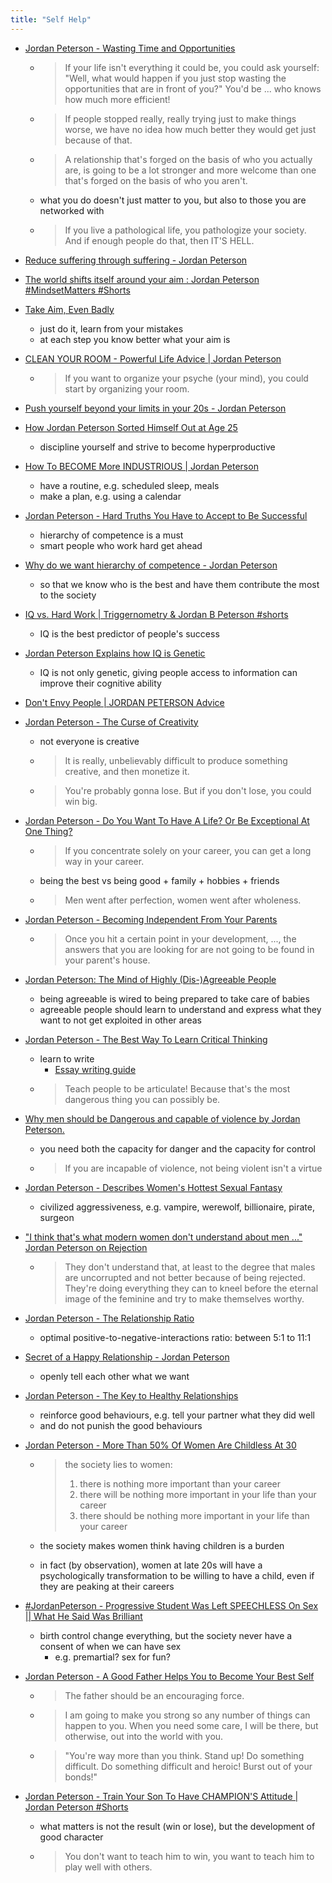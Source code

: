 ```yaml
---
title: "Self Help"
---
```


- [Jordan Peterson - Wasting Time and Opportunities](https://youtu.be/xY48e1oDXSU)
  - > If your life isn't everything it could be, you could ask yourself:
    > "Well, what would happen if you just stop wasting the opportunities that
    > are in front of you?" You'd be ... who knows how much more efficient!
  - > If people stopped really, really trying just to make things worse, we
    > have no idea how much better they would get just because of that.
  - > A relationship that's forged on the basis of who you actually are, is
    > going to be a lot stronger and more welcome than one that's forged on
    > the basis of who you aren't.
  - what you do doesn't just matter to you, but also to those you are networked with
  - > If you live a pathological life, you pathologize your society. And if enough people do that, then IT'S HELL.
- [Reduce suffering through suffering - Jordan Peterson](https://youtu.be/U4ZUb4ZO3fk)
- [The world shifts itself around your aim : Jordan Peterson #MindsetMatters #Shorts](https://youtu.be/Zr1Y9r6N4OY)
- [Take Aim, Even Badly](https://youtu.be/ZwGDnSWmqhM)
  - just do it, learn from your mistakes
  - at each step you know better what your aim is
- [CLEAN YOUR ROOM - Powerful Life Advice | Jordan Peterson](https://youtu.be/Vp9599kwnhM)
  - > If you want to organize your psyche (your mind), you could start by organizing your room.
- [Push yourself beyond your limits in your 20s - Jordan Peterson](https://youtu.be/z58Q0DADRGg)
- [How Jordan Peterson Sorted Himself Out at Age 25](https://youtube.com/watch?v=EwL449AMHMo)
  - discipline yourself and strive to become hyperproductive
- [How To BECOME More INDUSTRIOUS | Jordan Peterson](https://youtu.be/uwTMW5FHk9A)
  - have a routine, e.g. scheduled sleep, meals
  - make a plan, e.g. using a calendar
- [Jordan Peterson - Hard Truths You Have to Accept to Be Successful](https://youtube.com/watch?v=SjRsGDT1x_A)
  - hierarchy of competence is a must
  - smart people who work hard get ahead
- [Why do we want hierarchy of competence - Jordan Peterson](https://youtu.be/MBd1BeoecFQ)
  - so that we know who is the best and have them contribute the most to the society
- [IQ vs. Hard Work | Triggernometry & Jordan B Peterson #shorts](https://youtu.be/7bqd5vieOpE)
  - IQ is the best predictor of people's success
- [Jordan Peterson Explains how IQ is Genetic](https://youtu.be/vVTtN6Pepzk)
  - IQ is not only genetic, giving people access to information can improve their cognitive ability
- [Don't Envy People | JORDAN PETERSON Advice](https://youtu.be/gEcpKyKOOKc)
- [Jordan Peterson - The Curse of Creativity](https://youtube.com/watch?v=ocDli45faiw)
  - not everyone is creative
  - > It is really, unbelievably difficult to produce something creative, and then monetize it.
  - > You're probably gonna lose. But if you don't lose, you could win big.
- [Jordan Peterson - Do You Want To Have A Life? Or Be Exceptional At One Thing?](https://youtube.com/watch?v=cSFSlZwneO4)
  - > If you concentrate solely on your career, you can get a long way in your career.
  - being the best vs being good + family + hobbies + friends
  - > Men went after perfection, women went after wholeness.
- [Jordan Peterson - Becoming Independent From Your Parents](https://youtu.be/kXi9bwI6cY8)
  - > Once you hit a certain point in your development, ..., the answers that
    > you are looking for are not going to be found in your parent's house.
- [Jordan Peterson: The Mind of Highly (Dis-)Agreeable People](https://youtube.com/watch?v=5WXo1aFb8MY)
  - being agreeable is wired to being prepared to take care of babies
  - agreeable people should learn to understand and express what they want to not get exploited in other areas
- [Jordan Peterson - The Best Way To Learn Critical Thinking](https://youtu.be/x0vUsxhMczI)
  - learn to write
    - [Essay writing guide](https://essay.app/guide)
  - > Teach people to be articulate! Because that's the most dangerous thing you can possibly be.
- [Why men should be Dangerous and capable of violence by Jordan Peterson.](https://youtu.be/sFmbiJtIScA)
  - you need both the capacity for danger and the capacity for control
  - > If you are incapable of violence, not being violent isn't a virtue
- [Jordan Peterson - Describes Women's Hottest Sexual Fantasy](https://youtube.com/watch?v=8VznMiVlBwk)
  - civilized aggressiveness, e.g. vampire, werewolf, billionaire, pirate, surgeon
- ["I think that's what modern women don't understand about men ..." Jordan Peterson on Rejection](https://youtube.com/watch?v=MqancWncfHk)
  - > They don't understand that, at least to the degree that males are
    > uncorrupted and not better because of being rejected. They're doing
    > everything they can to kneel before the eternal image of the feminine
    > and try to make themselves worthy.
- [Jordan Peterson - The Relationship Ratio](https://youtu.be/sNxauzPPm3o)
  - optimal positive-to-negative-interactions ratio: between 5:1 to 11:1
- [Secret of a Happy Relationship - Jordan Peterson](https://youtu.be/Rm3ZEB6h9_g)
  - openly tell each other what we want
- [Jordan Peterson - The Key to Healthy Relationships](https://youtu.be/4sGBOMiR0gc)
  - reinforce good behaviours, e.g. tell your partner what they did well
  - and do not punish the good behaviours
- [Jordan Peterson - More Than 50% Of Women Are Childless At 30](https://youtube.com/watch?v=BoqjKqt__tI)

  - > the society lies to women:
    >
    > 1. there is nothing more important than your career
    > 2. there will be nothing more important in your life than your career
    > 3. there should be nothing more important in your life than your career

  - the society makes women think having children is a burden
  - in fact (by observation), women at late 20s will have a psychologically
    transformation to be willing to have a child, even if they are peaking at
    their careers

- [#JordanPeterson - Progressive Student Was Left SPEECHLESS On Sex || What He Said Was Brilliant](https://youtube.com/watch?v=ni4VljLJFZU)
  - birth control change everything, but the society never have a consent of when we can have sex
    - e.g. premartial? sex for fun?
- [Jordan Peterson - A Good Father Helps You to Become Your Best Self](https://youtu.be/JA5iEKvHNxk)
  - > The father should be an encouraging force.
  - > I am going to make you strong so any number of things can happen to you.
    > When you need some care, I will be there, but otherwise, out into the
    > world with you.
  - > "You're way more than you think. Stand up! Do something difficult. Do
    > something difficult and heroic! Burst out of your bonds!"
- [Jordan Peterson - Train Your Son To Have CHAMPION'S Attitude | Jordan Peterson #Shorts](https://youtu.be/E5UYKnO5E0I)
  - what matters is not the result (win or lose), but the development of good character
  - > You don't want to teach him to win, you want to teach him to play well with others.
